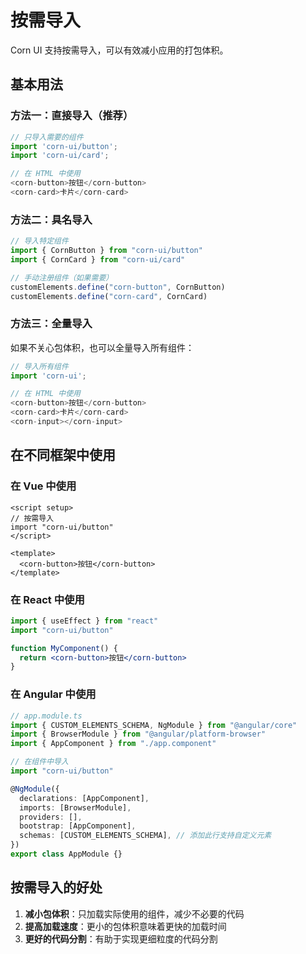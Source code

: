 # 按需导入

Corn UI 支持按需导入，可以有效减小应用的打包体积。

## 基本用法

### 方法一：直接导入（推荐）

```js
// 只导入需要的组件
import 'corn-ui/button';
import 'corn-ui/card';

// 在 HTML 中使用
<corn-button>按钮</corn-button>
<corn-card>卡片</corn-card>
```

### 方法二：具名导入

```js
// 导入特定组件
import { CornButton } from "corn-ui/button"
import { CornCard } from "corn-ui/card"

// 手动注册组件（如果需要）
customElements.define("corn-button", CornButton)
customElements.define("corn-card", CornCard)
```

### 方法三：全量导入

如果不关心包体积，也可以全量导入所有组件：

```js
// 导入所有组件
import 'corn-ui';

// 在 HTML 中使用
<corn-button>按钮</corn-button>
<corn-card>卡片</corn-card>
<corn-input></corn-input>
```

## 在不同框架中使用

### 在 Vue 中使用

```vue
<script setup>
// 按需导入
import "corn-ui/button"
</script>

<template>
  <corn-button>按钮</corn-button>
</template>
```

### 在 React 中使用

```jsx
import { useEffect } from "react"
import "corn-ui/button"

function MyComponent() {
  return <corn-button>按钮</corn-button>
}
```

### 在 Angular 中使用

```typescript
// app.module.ts
import { CUSTOM_ELEMENTS_SCHEMA, NgModule } from "@angular/core"
import { BrowserModule } from "@angular/platform-browser"
import { AppComponent } from "./app.component"

// 在组件中导入
import "corn-ui/button"

@NgModule({
  declarations: [AppComponent],
  imports: [BrowserModule],
  providers: [],
  bootstrap: [AppComponent],
  schemas: [CUSTOM_ELEMENTS_SCHEMA], // 添加此行支持自定义元素
})
export class AppModule {}
```

## 按需导入的好处

1. **减小包体积**：只加载实际使用的组件，减少不必要的代码
2. **提高加载速度**：更小的包体积意味着更快的加载时间
3. **更好的代码分割**：有助于实现更细粒度的代码分割
